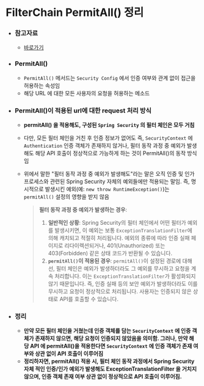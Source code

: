 # FilterChain PermitAll() 정리

- ### 참고자료

  - [바로가기](https://velog.io/@choidongkuen/Spring-Security-SecurityConfig-%ED%81%B4%EB%9E%98%EC%8A%A4%EC%9D%98-permitAll-%EC%9D%B4-%EC%A0%81%EC%9A%A9%EB%90%98%EC%A7%80-%EC%95%8A%EC%95%98%EB%8D%98-%EC%9D%B4%EC%9C%A0)

- ### PermitAll()

  - `PermitAll()` 메서드는 `Security Config` 에서 인증 여부와 관계 없이 접근을 허용하는 속성임
  - 해당 URL 에 대한 모든 사용자의 요청을 허용하는 메소드

- ### PermitAll()이 적용된 url에 대한 request 처리 방식

  - **permitAll() 을 적용해도, 구성된 `Spring Security` 의 필터 체인은 모두 거침**

  - 다만, 모든 필터 체인을 거친 후 인증 정보가 없어도 즉, `SecurityContext` 에 `Authentication` 인증 객체가 존재하지 않거나, 필터 동작 과정 중 예외가 발생해도 해당 API 호출이 정상적으로 가능하게 하는 것이 PermitAll()의 동작 방식임

  - 위에서 말한 "필터 동작 과정 중 예외가 발생해도"라는 말은 오직 인증 및 인가 프로세스와 관련된 Spring Security 자체의 예외들에만 적용되는 말임. 즉,  명시적으로 발생시킨 예외(예: `new throw RuntimeException()`)는 `permitAll()` 설정의 영향을 받지 않음

    > **필터 동작 과정 중 예외가 발생하는 경우**:
    >
    > 1. **일반적인 상황**: Spring Security의 필터 체인에서 어떤 필터가 예외를 발생시키면, 이 예외는 보통 `ExceptionTranslationFilter`에 의해 캐치되고 적절히 처리됩니다. 예외의 종류에 따라 인증 실패 페이지로 리다이렉션되거나, 401(Unauthorized) 또는 403(Forbidden) 같은 상태 코드가 반환될 수 있습니다.
    > 2. **`permitAll()`이 적용된 경우**: `permitAll()`이 설정된 경로에 대해선, 필터 체인은 예외가 발생하더라도 그 예외를 무시하고 요청을 계속 처리합니다. 이는 `ExceptionTranslationFilter`가 활성화되지 않기 때문입니다. 즉, 인증 실패 등의 보안 예외가 발생하더라도 이를 무시하고 요청이 정상적으로 처리됩니다. 사용자는 인증되지 않은 상태로 API를 호출할 수 있습니다.

- ### 정리

  - **만약 모든 필터 체인을 거쳤는데 인증 객체를 담는 `SecurityContext` 에 인증 객체가 존재하지 않으면, 해당 요청이 인증되지 않았음을 의미함. 그러나, 만약 해당 API 에 permitAll()을 적용한다면 `SecurityContext` 에 인증 객체가 존재 여부와 상관 없이 API 호출이 이루어짐**
  - **정리하자면, permitAll() 적용 시, 필터 체인 동작 과정에서 Spring Security 자체 적인 인증/인가 예외가 발생해도 ExceptionTranslationFilter 을 거치지 않으며, 인증 객체 존재 여부 상관 없이 정상적으로 API 호출이 이루어짐.**

